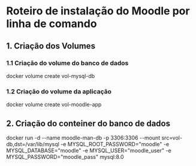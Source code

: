 # Roteiro de instalação do Moodle por linha de comando

## 1. Criação dos Volumes

### 1.1 Criação do volume do banco de dados
docker volume create vol-mysql-db

### 1.2 Criação do volume da aplicação
docker volume create vol-moodle-app

## 2. Criação do conteiner do banco de dados

docker run -d --name moodle-man-db -p 3306:3306 --mount src=vol-db,dst=/var/lib/mysql -e MYSQL_ROOT_PASSWORD="moodle" -e MYSQL_DATABASE="moodle" -e MYSQL_USER="moodle_user" -e MYSQL_PASSWORD="moodle_pass" mysql:8.0
